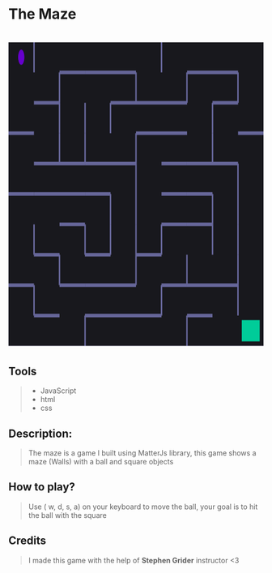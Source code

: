 <h1>The Maze<h1/>

<img src="https://github.com/mhnd6/TheMaze/blob/master/Capture.PNG" alt="maze pic" width="900" height="600">


## Tools
> * JavaScript 
> * html
> * css


## Description:
> The maze is a game I built using MatterJs library, this game shows a maze (Walls) with a ball and square objects

## How to play?
> Use ( w, d, s, a) on your keyboard to move the ball, your goal is to hit the ball with the square

## Credits
> I made this game with the help of **Stephen Grider** instructor <3
